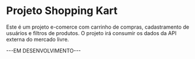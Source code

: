 # Projeto Shopping Kart

Este é um projeto e-comerce com carrinho de compras, cadastramento de usuários e filtros de produtos.
O projeto irá consumir os dados da API externa do mercado livre.

---EM DESENVOLVIMENTO---
